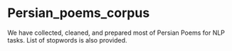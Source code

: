 # Persian_poems_corpus
We have collected, cleaned, and prepared most of Persian Poems for NLP tasks. List of stopwords is also provided.
